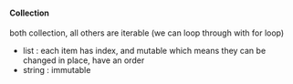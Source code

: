 #### Collection
both collection, all others are iterable (we can loop through with for loop)
- list : each item has index, and mutable which means they can be changed in place, have an order
- string : immutable 